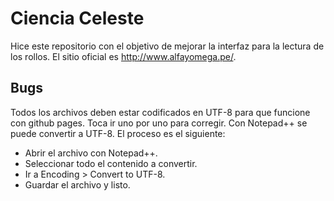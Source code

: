 # Ciencia Celeste
Hice este repositorio con el objetivo de mejorar la interfaz para la lectura de los rollos. El sitio oficial es http://www.alfayomega.pe/.

## Bugs
Todos los archivos deben estar codificados en UTF-8 para que funcione con github pages. Toca ir uno por uno para corregir. Con Notepad++ se puede convertir a UTF-8. El proceso es el siguiente:
- Abrir el archivo con Notepad++.
- Seleccionar todo el contenido a convertir.
- Ir a Encoding > Convert to UTF-8.
- Guardar el archivo y listo.
